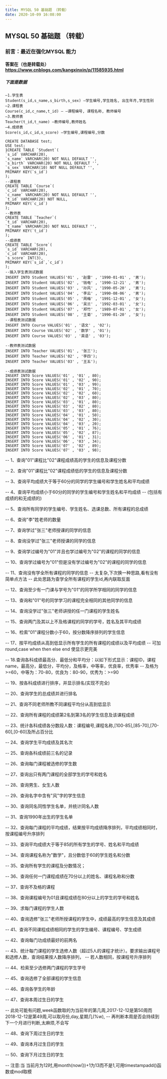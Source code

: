 ```yaml
---
title: MYSQL 50 基础题　（转载）
date: 2020-10-09 16:08:00
---
```


## MYSQL 50 基础题 （转载）
### 前言：最近在强化MYSQL 能力
#### 答案在（也是转载处） https://www.cnblogs.com/kangxinxin/p/11585935.html
##### 下面是数据
```
–1.学生表
Student(s_id,s_name,s_birth,s_sex) –学生编号,学生姓名, 出生年月,学生性别
–2.课程表
Course(c_id,c_name,t_id) – –课程编号, 课程名称, 教师编号
–3.教师表
Teacher(t_id,t_name) –教师编号,教师姓名
–4.成绩表
Score(s_id,c_id,s_score) –学生编号,课程编号,分数
```

```
CREATE DATABASE test;
USE test;
1CREATE TABLE `Student`(
`s_id` VARCHAR(20),
`s_name` VARCHAR(20) NOT NULL DEFAULT '',
`s_birth` VARCHAR(20) NOT NULL DEFAULT '',
`s_sex` VARCHAR(10) NOT NULL DEFAULT '',
PRIMARY KEY(`s_id`)
);
--课程表
CREATE TABLE `Course`(
`c_id` VARCHAR(20),
`c_name` VARCHAR(20) NOT NULL DEFAULT '',
`t_id` VARCHAR(20) NOT NULL,
PRIMARY KEY(`c_id`)
);
--教师表
CREATE TABLE `Teacher`(
`t_id` VARCHAR(20),
`t_name` VARCHAR(20) NOT NULL DEFAULT '',
PRIMARY KEY(`t_id`)
);
--成绩表
CREATE TABLE `Score`(
`s_id` VARCHAR(20),
`c_id` VARCHAR(20),
`s_score` INT(3),
PRIMARY KEY(`s_id`,`c_id`)
);
--插入学生表测试数据
INSERT INTO Student VALUES('01' , '赵雷' , '1990-01-01' , '男');
INSERT INTO Student VALUES('02' , '钱电' , '1990-12-21' , '男');
INSERT INTO Student VALUES('03' , '孙风' , '1990-05-20' , '男');
INSERT INTO Student VALUES('04' , '李云' , '1990-08-06' , '男');
INSERT INTO Student VALUES('05' , '周梅' , '1991-12-01' , '女');
INSERT INTO Student VALUES('06' , '吴兰' , '1992-03-01' , '女');
INSERT INTO Student VALUES('07' , '郑竹' , '1989-07-01' , '女');
INSERT INTO Student VALUES('08' , '王菊' , '1990-01-20' , '女');
--课程表测试数据
INSERT INTO Course VALUES('01' , '语文' , '02');
INSERT INTO Course VALUES('02' , '数学' , '01');
INSERT INTO Course VALUES('03' , '英语' , '03');

--教师表测试数据
INSERT INTO Teacher VALUES('01' , '张三');
INSERT INTO Teacher VALUES('02' , '李四');
INSERT INTO Teacher VALUES('03' , '王五');

--成绩表测试数据
INSERT INTO Score VALUES('01' , '01' , 80);
INSERT INTO Score VALUES('01' , '02' , 90);
INSERT INTO Score VALUES('01' , '03' , 99);
INSERT INTO Score VALUES('02' , '01' , 70);
INSERT INTO Score VALUES('02' , '02' , 60);
INSERT INTO Score VALUES('02' , '03' , 80);
INSERT INTO Score VALUES('03' , '01' , 80);
INSERT INTO Score VALUES('03' , '02' , 80);
INSERT INTO Score VALUES('03' , '03' , 80);
INSERT INTO Score VALUES('04' , '01' , 50);
INSERT INTO Score VALUES('04' , '02' , 30);
INSERT INTO Score VALUES('04' , '03' , 20);
INSERT INTO Score VALUES('05' , '01' , 76);
INSERT INTO Score VALUES('05' , '02' , 87);
INSERT INTO Score VALUES('06' , '01' , 31);
INSERT INTO Score VALUES('06' , '03' , 34);
INSERT INTO Score VALUES('07' , '02' , 89);
INSERT INTO Score VALUES('07' , '03' , 98);

```

 -- 1、查询"01"课程比"02"课程成绩高的学生的信息及课程分数  

 -- 2、查询"01"课程比"02"课程成绩低的学生的信息及课程分数

 -- 3、查询平均成绩大于等于60分的同学的学生编号和学生姓名和平均成绩 

 -- 4、查询平均成绩小于60分的同学的学生编号和学生姓名和平均成绩        -- (包括有成绩的和无成绩的) 

 -- 5、查询所有同学的学生编号、学生姓名、选课总数、所有课程的总成绩 

 -- 6、查询"李"姓老师的数量 

 -- 7、查询学过"张三"老师授课的同学的信息  

 -- 8、查询没学过"张三"老师授课的同学的信息  

 -- 9、查询学过编号为"01"并且也学过编号为"02"的课程的同学的信息 

 -- 10、查询学过编号为"01"但是没有学过编号为"02"的课程的同学的信息 

 -- 11、查询没有学全所有课程的同学的信息 -- 太复杂,下次换一种思路,看有没有简单点方法 -- 此处思路为查学全所有课程的学生id,再内联取反面 

 -- 12、查询至少有一门课与学号为"01"的同学所学相同的同学的信息 

 -- 13、查询和"01"号的同学学习的课程完全相同的其他同学的信息 

 -- 14、查询没学过"张三"老师讲授的任一门课程的学生姓名 

 -- 15、查询两门及其以上不及格课程的同学的学号，姓名及其平均成绩 

 -- 16、检索"01"课程分数小于60，按分数降序排列的学生信息 

 -- 17、按平均成绩从高到低显示所有学生的所有课程的成绩以及平均成绩 -- 可加round,case when then else end 使显示更完美 

 -- 18.查询各科成绩最高分、最低分和平均分：以如下形式显示：课程ID，课程name，最高分，最低分，平均分，及格率，中等率，优良率，优秀率 -- 及格为>=60，中等为：70-80，优良为：80-90，优秀为：>=90 

 -- 19、按各科成绩进行排序，并显示排名(实现不完全) 

 -- 20、查询学生的总成绩并进行排名 

 -- 21、查询不同老师所教不同课程平均分从高到低显示  

 -- 22、查询所有课程的成绩第2名到第3名的学生信息及该课程成绩 

 -- 23、统计各科成绩各分数段人数：课程编号,课程名称,[100-85],[85-70],[70-60],[0-60]及所占百分比 

 -- 24、查询学生平均成绩及其名次  

 -- 25、查询各科成绩前三名的记录 

 -- 26、查询每门课程被选修的学生数  

 -- 27、查询出只有两门课程的全部学生的学号和姓名 

 -- 28、查询男生、女生人数 

 -- 29、查询名字中含有"风"字的学生信息 

 -- 30、查询同名同性学生名单，并统计同名人数  

 -- 31、查询1990年出生的学生名单 

 -- 32、查询每门课程的平均成绩，结果按平均成绩降序排列，平均成绩相同时，按课程编号升序排列  

 -- 33、查询平均成绩大于等于85的所有学生的学号、姓名和平均成绩 

 -- 34、查询课程名称为"数学"，且分数低于60的学生姓名和分数  

 -- 35、查询所有学生的课程及分数情况； 

 -- 36、查询任何一门课程成绩在70分以上的姓名、课程名称和分数 

 -- 37、查询不及格的课程 

 -- 38、查询课程编号为01且课程成绩在80分以上的学生的学号和姓名 

 -- 39、求每门课程的学生人数 

 -- 40、查询选修"张三"老师所授课程的学生中，成绩最高的学生信息及其成绩  

 -- 41、查询不同课程成绩相同的学生的学生编号、课程编号、学生成绩  

 -- 42、查询每门功成绩最好的前两名  

 -- 43、统计每门课程的学生选修人数（超过5人的课程才统计）。要求输出课程号和选修人数，查询结果按人数降序排列， --     若人数相同，按课程号升序排列   

 -- 44、检索至少选修两门课程的学生学号  

 -- 45、查询选修了全部课程的学生信息 

 -- 46、查询各学生的年龄 

 -- 47、查询本周过生日的学生 

   -- 此处可能有问题,week函数取的为当前年的第几周,2017-12-12是第50周而2018-12-12是第49周,可以取月份,day,星期几(%w),  -- 再判断本周是否会持续到下一个月进行判断,太麻烦,不会写 

 -- 48、查询下周过生日的学生 

 -- 49、查询本月过生日的学生 

 -- 50、查询下月过生日的学生 

  -- 注意:当 当前月为12时,用month(now())+1为13而不是1,可用timestampadd()函数或mod取模 
